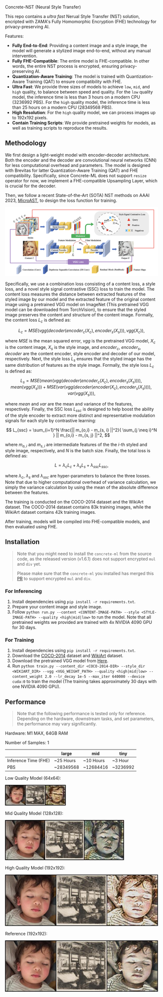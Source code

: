 Concrete-NST (Neural Style Transfer)

This repo contains a *ultra fast* Nerual Style Transfer (NST) solution, encripted with ZAMA's Fully Homomorphic Encryption (FHE) technology for privacy-preserving AI.

Features:
- **Fully End-to-End**: Providing a content image and a style image, the model will generate a stylized image end-to-end, without any manual intervention.
- **Fully FHE-Compatible**: The entire model is FHE-compatible. In other words, the entire NST process is encrypted, ensuring privacy-preserving AI.
- **Quantization-Aware Training**: The model is trained with Quantization-Aware Training (QAT) to ensure compatibility with FHE.
- **Ultra Fast**: We provide three sizes of models to achieve `low`, `mid`, and `high` quality, to balance between speed and quality. For the `low` quality model, the inference time is less than 3 hours on a modern CPU (3236992 PBS). For the `high` quality model, the inference time is less than 25 hours on a modern CPU (28349568 PBS).
- **High Resolution**: For the `high` quality model, we can process images up to 192x192 pixels.
- **Contain Training Scripts**: We provide pretrained weights for models, as well as training scripts to reproduce the results.

## Methodology

We first design a light-weight model with encoder-decoder architecture. 
Both the encoder and the decoder are convolutional neural networks (CNN) for less computational overhead and parameters. 
The model is designed with Brevitas for latter Quantization-Aware Training (QAT) and FHE compatibility. 
Specifically, since Concrete-ML does not support `resize` operator for now, we implement a FHE-compatible Upsampling Layer, which is crucial for the decoder.

Then, we follow a recent State-of-the-Art (SOTA) NST methods on AAAI 2023, [MicroAST](https://arxiv.org/pdf/2211.15313), to design the loss function for training.

![MicroAST's Loss Design](./figures/microast-loss-design.png)

Specifically, we use a combination loss consisting of a content loss, a style loss, and a novel style signal contrastive (SSC) loss to train the model. 
The content loss measures the distance between extracted features of the styled image by our model and the extracted feature of the original content image using a pretrained VGG model on ImageNet (This pretrained VGG model can be downloaded from TorchVision), to ensure that the styled image preserves the content and structure of the content image.
Formally, the content loss $L_c$ is defined as:

$$ L_c = MSE(vgg(decoder(encoder_c(X_c), encoder_s(X_s))), vgg(X_c)), $$

where $MSE$ is the mean squared error, $vgg$ is the pretrained VGG model, $X_c$ is the content image, $X_s$ is the style image, and $encoder_c$, $encoder_s$, $decoder$ are the content encoder, style encoder and decoder of our model, respectively.
Next, the style loss $L_s$ ensures that the styled image has the same distribution of features as the style image.
Formally, the style loss $L_c$ is defined as:

$$ L_s = MSE(mean(vgg(decoder(encoder_c(X_c), encoder_s(X_s)))), mean(vgg(X_s))) + MSE(var(vgg(decoder(encoder(X_c), encoder_s(X_s)))), var(vgg(X_s))), $$

where $mean$ and $var$ are the mean and variance of the features, respectively.
Finally, the SSC loss $L_{ssc}$ is designed to help boost the ability of the style encoder to extract more distinct and representative modulation signals for each style by contrastive learning:

$$ L_{ssc} = \sum_{i=1}^N \frac{|| m_{o,i} - m_{s, i} ||^2}{ \sum_{j \neq i}^N } || m_{o,i} - m_{s, j} ||^2, $$

where $m_{o,i}$ and $m_{s,i}$ are intermediate features of the the $i$-th styled and style image, respectively, and $N$ is the batch size.
Finally, the total loss is defined as:

$$ L = \lambda_c L_c + \lambda_s L_s + \lambda_{ssc} L_{ssc}, $$

where $\lambda_c$, $\lambda_s$ and $\lambda_{ssc}$ are hyper-parameters to balance the three losses.
Note that due to higher computational overhead of variance calculation, we simply the variance calculation by using the mean of the absolute difference between the features.

The training is conducted on the COCO-2014 dataset and the WikiArt dataset.
The COCO-2014 dataset contains 83k training images, while the WikiArt dataset contains 42k training images.

After training, models will be compiled into FHE-compatible models, and then evaluated using FHE.

## Installation

> Note that you might need to install the `concrete-ml` from the source code, as the released version (v1.6.1) does not support encrypted `mul` and `div` yet.
> 
> Please make sure that the `concrete-ml` you installed has merged this [PR](https://github.com/zama-ai/concrete-ml/pull/690) to support encrypted `mul` and `div`.

### For Inferencing

1. Install dependencies using `pip install -r requirements.txt`.
2. Prepare your content image and style image.
3. Follow `python run.py --content <CONTENT-IMAGE-PATH> --style <STYLE-IMAGE-PATH> --quality <high|mid|low>` to run the model. Note that all pretrained weights we provided are trained with 4x NVIDIA 4090 GPU for 30 days.

### For Training

1. Install dependencies using `pip install -r requirements.txt`.
2. Download the [COCO-2014](https://cocodataset.org/#download) dataset and [WikiArt](https://www.kaggle.com/c/painter-by-numbers) dataset.
3. Download the pretrained VGG model from [Here](https://drive.google.com/file/d/1PUXro9eqHpPs_JwmVe47xY692N3-G9MD/view?usp=sharing).
4. Run `python train.py --content_dir <COCO-2014-DIR> --style_dir <WIKIART_DIR> --vgg <VGG_WEIGHT_PATH> --quality <high|mid|low> --content_weight 2.0 --lr_decay 1e-5 --max_iter 640000 --device cuda:0` to train the model (The training takes approximately 30 days with one NVIDIA 4090 GPU).

## Performance

> Note that the following performance is tested only for reference. Depending on the hardware, downstream tasks, and set parameters, the performance may vary significantly.

Hardware: M1 MAX, 64GB RAM

Number of Samples: 1

|                      | large     | mid       | tiny     |
|----------------------|-----------|-----------|----------|
| Inference Time (FHE) | ~25 Hours | ~10 Hours | ~3 Hour  |
| PBS                  | ~28349568 | ~12684416 | ~3236992 |

Low Quality Model (64x64):

![](./figures/output_low.jpg)

Mid Quality Model (128x128):

![](./figures/output_mid.jpg)

High Quality Model (192x192):

![](./figures/output_high.jpg)

Reference (192x192):

![](./figures/output_ref.jpg)
